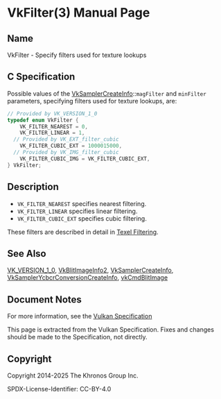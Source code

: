 # VkFilter(3) Manual Page

## Name

VkFilter - Specify filters used for texture lookups



## [](#_c_specification)C Specification

Possible values of the [VkSamplerCreateInfo](https://registry.khronos.org/vulkan/specs/latest/man/html/VkSamplerCreateInfo.html)::`magFilter` and `minFilter` parameters, specifying filters used for texture lookups, are:

```c++
// Provided by VK_VERSION_1_0
typedef enum VkFilter {
    VK_FILTER_NEAREST = 0,
    VK_FILTER_LINEAR = 1,
  // Provided by VK_EXT_filter_cubic
    VK_FILTER_CUBIC_EXT = 1000015000,
  // Provided by VK_IMG_filter_cubic
    VK_FILTER_CUBIC_IMG = VK_FILTER_CUBIC_EXT,
} VkFilter;
```

## [](#_description)Description

- `VK_FILTER_NEAREST` specifies nearest filtering.
- `VK_FILTER_LINEAR` specifies linear filtering.
- `VK_FILTER_CUBIC_EXT` specifies cubic filtering.

These filters are described in detail in [Texel Filtering](https://registry.khronos.org/vulkan/specs/latest/html/vkspec.html#textures-texel-filtering).

## [](#_see_also)See Also

[VK\_VERSION\_1\_0](https://registry.khronos.org/vulkan/specs/latest/man/html/VK_VERSION_1_0.html), [VkBlitImageInfo2](https://registry.khronos.org/vulkan/specs/latest/man/html/VkBlitImageInfo2.html), [VkSamplerCreateInfo](https://registry.khronos.org/vulkan/specs/latest/man/html/VkSamplerCreateInfo.html), [VkSamplerYcbcrConversionCreateInfo](https://registry.khronos.org/vulkan/specs/latest/man/html/VkSamplerYcbcrConversionCreateInfo.html), [vkCmdBlitImage](https://registry.khronos.org/vulkan/specs/latest/man/html/vkCmdBlitImage.html)

## [](#_document_notes)Document Notes

For more information, see the [Vulkan Specification](https://registry.khronos.org/vulkan/specs/latest/html/vkspec.html#VkFilter)

This page is extracted from the Vulkan Specification. Fixes and changes should be made to the Specification, not directly.

## [](#_copyright)Copyright

Copyright 2014-2025 The Khronos Group Inc.

SPDX-License-Identifier: CC-BY-4.0